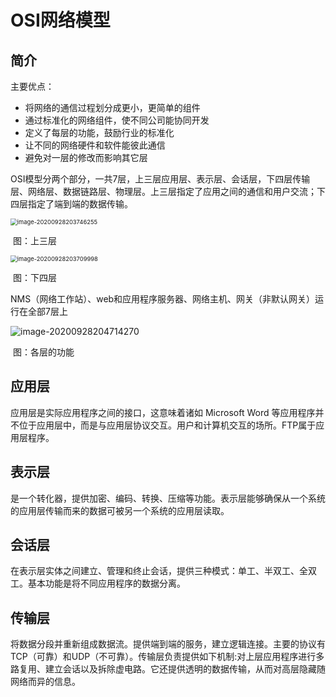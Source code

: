 # OSI网络模型

## 简介

主要优点：

+ 将网络的通信过程划分成更小，更简单的组件
+ 通过标准化的网络组件，使不同公司能协同开发
+ 定义了每层的功能，鼓励行业的标准化
+ 让不同的网络硬件和软件能彼此通信
+ 避免对一层的修改而影响其它层

OSI模型分两个部分，一共7层，上三层应用层、表示层、会话层，下四层传输层、网络层、数据链路层、物理层。上三层指定了应用之间的通信和用户交流；下四层指定了端到端的数据传输。

<img src="C:\Users\DELL\AppData\Roaming\Typora\typora-user-images\image-20200928203746255.png" alt="image-20200928203746255" style="zoom: 67%;" />

​                                                     图：上三层

<img src="C:\Users\DELL\AppData\Roaming\Typora\typora-user-images\image-20200928203709998.png" alt="image-20200928203709998" style="zoom: 67%;" />

​													图：下四层

NMS（网络工作站）、web和应用程序服务器、网络主机、网关（非默认网关）运行在全部7层上

![image-20200928204714270](C:\Users\DELL\AppData\Roaming\Typora\typora-user-images\image-20200928204714270.png)

​													图：各层的功能

## 应用层

应用层是实际应用程序之间的接口，这意味着诸如 Microsoft  Word 等应用程序并不位于应用层中，而是与应用层协议交互。用户和计算机交互的场所。FTP属于应用层程序。

## 表示层

是一个转化器，提供加密、编码、转换、压缩等功能。表示层能够确保从一个系统的应用层传输而来的数据可被另一个系统的应用层读取。

## 会话层

在表示层实体之间建立、管理和终止会话，提供三种模式：单工、半双工、全双工。基本功能是将不同应用程序的数据分离。

## 传输层

将数据分段并重新组成数据流。提供端到端的服务，建立逻辑连接。主要的协议有TCP（可靠）和UDP（不可靠）。传输层负责提供如下机制:对上层应用程序进行多路复用、建立会话以及拆除虚电路。它还提供透明的数据传输，从而对高层隐藏随网络而异的信息。

